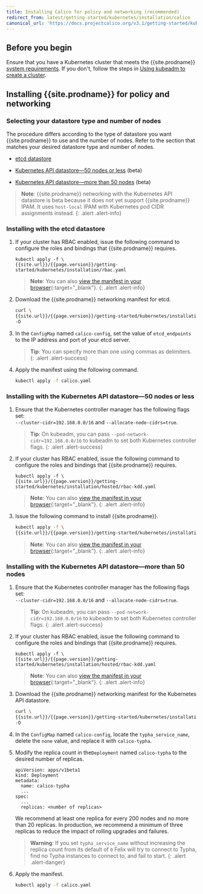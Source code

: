```yaml
---
title: Installing Calico for policy and networking (recommended)
redirect_from: latest/getting-started/kubernetes/installation/calico
canonical_url: 'https://docs.projectcalico.org/v3.1/getting-started/kubernetes/installation/calico'
---
```


## Before you begin

Ensure that you have a Kubernetes cluster that meets the 
{{site.prodname}} [system requirements](../requirements). If you don't, 
follow the steps in [Using kubeadm to create a cluster](http://kubernetes.io/docs/getting-started-guides/kubeadm/).
   
## Installing {{site.prodname}} for policy and networking

### Selecting your datastore type and number of nodes

The procedure differs according to the type of datastore you want {{site.prodname}}
to use and the number of nodes. Refer to the section that matches your desired
datastore type and number of nodes.

- [etcd datastore](#installing-with-the-etcd-datastore)

- [Kubernetes API datastore—50 nodes or less](#installing-with-the-kubernetes-api-datastore50-nodes-or-less) (beta)

- [Kubernetes API datastore—more than 50 nodes](#installing-with-the-kubernetes-api-datastoremore-than-50-nodes) (beta)

> **Note**: {{site.prodname}} networking with the Kubernetes API datastore 
> is beta because it does not yet support {{site.prodname}} IPAM. It uses 
> `host-local` IPAM with Kubernetes pod CIDR assignments instead.
{: .alert .alert-info}

### Installing with the etcd datastore

1. If your cluster has RBAC enabled, issue the following command to 
   configure the roles and bindings that {{site.prodname}} requires.

   ```
   kubectl apply -f \
   {{site.url}}/{{page.version}}/getting-started/kubernetes/installation/rbac.yaml
   ```
   > **Note**: You can also 
   > [view the manifest in your browser](rbac.yaml){:target="_blank"}.
   {: .alert .alert-info}

1. Download the {{site.prodname}} networking manifest for etcd.
   
   ```bash
   curl \
   {{site.url}}/{{page.version}}/getting-started/kubernetes/installation/hosted/calico.yaml \
   -O
   ```
   
1. In the `ConfigMap` named `calico-config`, set the value of 
   `etcd_endpoints` to the IP address and port of your etcd server.
   
   > **Tip**: You can specify more than one using commas as delimiters.
   {: .alert .alert-success}
   
1. Apply the manifest using the following command.

   ```bash
   kubectl apply -f calico.yaml
   ```

### Installing with the Kubernetes API datastore—50 nodes or less

1. Ensure that the Kubernetes controller manager has the following flags
   set: <br>
   `--cluster-cidr=192.168.0.0/16` and `--allocate-node-cidrs=true`. 

   > **Tip**: On kubeadm, you can pass `--pod-network-cidr=192.168.0.0/16` 
   > to kubeadm to set both Kubernetes controller flags.
   {: .alert .alert-success}
   
1. If your cluster has RBAC enabled, issue the following command to 
   configure the roles and bindings that {{site.prodname}} requires.

   ```
   kubectl apply -f \
   {{site.url}}/{{page.version}}/getting-started/kubernetes/installation/hosted/rbac-kdd.yaml
   ```
   > **Note**: You can also 
   > [view the manifest in your browser](hosted/rbac-kdd.yaml){:target="_blank"}.
   {: .alert .alert-info}
   
1. Issue the following command to install {{site.prodname}}.

   ```bash
   kubectl apply -f \
   {{site.url}}/{{page.version}}/getting-started/kubernetes/installation/hosted/kubernetes-datastore/calico-networking/1.7/calico.yaml
   ```
   
   > **Note**: You can also [view the manifest in your browser](hosted/kubernetes-datastore/calico-networking/1.7/calico.yaml){:target="_blank"}.
   {: .alert .alert-info}


### Installing with the Kubernetes API datastore—more than 50 nodes

1. Ensure that the Kubernetes controller manager has the following flags set:<br>
   `--cluster-cidr=192.168.0.0/16` and `--allocate-node-cidrs=true`. 

   > **Tip**: On kubeadm, you can pass `--pod-network-cidr=192.168.0.0/16` 
   > to kubeadm to set both Kubernetes controller flags.
   {: .alert .alert-success}
   
1. If your cluster has RBAC enabled, issue the following command to 
   configure the roles and bindings that {{site.prodname}} requires.

   ```
   kubectl apply -f \
   {{site.url}}/{{page.version}}/getting-started/kubernetes/installation/hosted/rbac-kdd.yaml
   ```
   > **Note**: You can also 
   > [view the manifest in your browser](hosted/rbac-kdd.yaml){:target="_blank"}.
   {: .alert .alert-info}
   
1. Download the {{site.prodname}} networking manifest for the Kubernetes API datastore.
   
   ```bash
   curl \
   {{site.url}}/{{page.version}}/getting-started/kubernetes/installation/hosted/kubernetes-datastore/calico-networking/1.7/calico.yaml \
   -O
   ```
   
1. In the `ConfigMap` named `calico-config`, locate the `typha_service_name`,
   delete the `none` value, and replace it with `calico-typha`.

1. Modify the replica count in the`Deployment` named `calico-typha`
   to the desired number of replicas.
    
   ```
   apiVersion: apps/v1beta1
   kind: Deployment
   metadata:
     name: calico-typha
     ...
   spec:
     ...
     replicas: <number of replicas>
   ```
   
   We recommend at least one replica for every 200 nodes and no more than 
   20 replicas. In production, we recommend a minimum of three replicas to reduce 
   the impact of rolling upgrades and failures.

   > **Warning**: If you set `typha_service_name` without increasing the replica 
   > count from its default of `0` Felix will try to connect to Typha, find no 
   > Typha instances to connect to, and fail to start.
   {: .alert .alert-danger}

1. Apply the manifest.

   ```bash
   kubectl apply -f calico.yaml
   ```